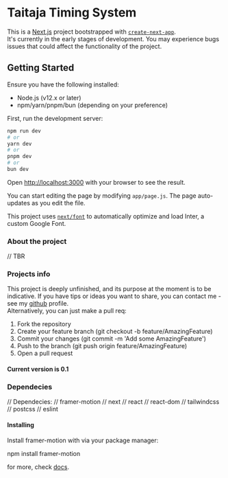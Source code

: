 # Taitaja Timing System

This is a [Next.js](https://nextjs.org/) project bootstrapped with [`create-next-app`](https://github.com/vercel/next.js/tree/canary/packages/create-next-app).
<br>
It's currently in the early stages of development. You may experience bugs issues that could affect the functionality of the project.

## Getting Started

Ensure you have the following installed:

- Node.js (v12.x or later)
- npm/yarn/pnpm/bun (depending on your preference)

First, run the development server:

```bash
npm run dev
# or
yarn dev
# or
pnpm dev
# or
bun dev
```

Open [http://localhost:3000](http://localhost:3000) with your browser to see the result.

You can start editing the page by modifying `app/page.js`. The page auto-updates as you edit the file.

This project uses [`next/font`](https://nextjs.org/docs/basic-features/font-optimization) to automatically optimize and load Inter, a custom Google Font.

### About the project

// TBR

### Projects info

This project is deeply unfinished, and its purpose at the moment is to be indicative.
If you have tips or ideas you want to share, you can contact me - see my [github](https://github.com/xmal0c) profile. <br>
Alternatively, you can just make a pull req:

1. Fork the repository
2. Create your feature branch (git checkout -b feature/AmazingFeature)
3. Commit your changes (git commit -m 'Add some AmazingFeature')
4. Push to the branch (git push origin feature/AmazingFeature)
5. Open a pull request

#### Current version is 0.1

### Dependecies

// Dependecies:
// framer-motion
// next
// react
// react-dom
// tailwindcss
// postcss
// eslint

#### Installing

Install framer-motion with via your package manager:

npm install framer-motion

for more, check [docs](https://www.framer.com/motion/).
